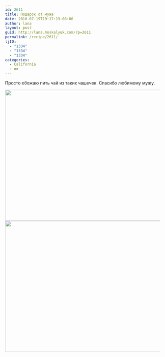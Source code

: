 ```yaml
---
id: 2611
title: Подарок от мужа
date: 2010-07-19T19:17:19-08:00
author: lana
layout: post
guid: http://lana.moskalyuk.com/?p=2611
permalink: /recipe/2611/
ljID:
  - "1334"
  - "1334"
  - "1334"
categories:
  - California
  - жж
---
```

Просто обожаю пить чай из таких чашечек. Спасибо любимому мужу.

<img loading="lazy" class="alignnone" title="gift" src="http://farm5.static.flickr.com/4097/4810385885_28c32c7895_z.jpg" alt="" width="640" height="427" /> 

<img loading="lazy" class="alignnone" title="gift" src="http://farm5.static.flickr.com/4142/4811021076_a99afb202f_z.jpg" alt="" width="640" height="427" />
